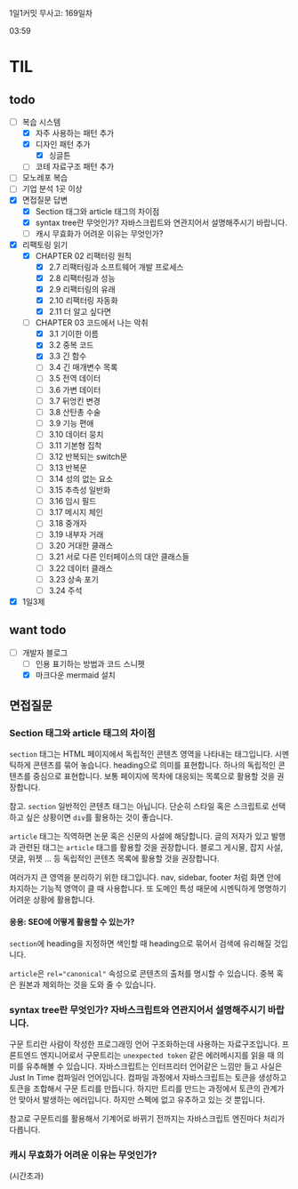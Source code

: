 1일1커밋 무사고: 169일차

03:59

# TIL

## todo

- [ ] 복습 시스템
  - [x] 자주 사용하는 패턴 추가
  - [x] 디자인 패턴 추가
    - [x] 싱글튼
  - [ ] 코테 자료구조 패턴 추가
- [ ] 모노레포 복습
- [ ] 기업 분석 1곳 이상
- [x] 면접질문 답변
  - [x] Section 태그와 article 태그의 차이점
  - [x] syntax tree란 무엇인가? 자바스크립트와 연관지어서 설명해주시기 바랍니다.
  - [ ] 캐시 무효화가 어려운 이유는 무엇인가? 
- [x] 리팩토링 읽기
  - [x] CHAPTER 02 리팩터링 원칙
    - [x] 2.7 리팩터링과 소프트웨어 개발 프로세스
    - [x] 2.8 리팩터링과 성능
    - [x] 2.9 리팩터링의 유래
    - [x] 2.10 리팩터링 자동화
    - [x] 2.11 더 알고 싶다면
  - [ ] CHAPTER 03 코드에서 나는 악취
    - [x] 3.1 기이한 이름
    - [x] 3.2 중복 코드
    - [x] 3.3 긴 함수
    - [ ] 3.4 긴 매개변수 목록
    - [ ] 3.5 전역 데이터
    - [ ] 3.6 가변 데이터
    - [ ] 3.7 뒤엉킨 변경
    - [ ] 3.8 산탄총 수술
    - [ ] 3.9 기능 편애
    - [ ] 3.10 데이터 뭉치
    - [ ] 3.11 기본형 집착
    - [ ] 3.12 반복되는 switch문
    - [ ] 3.13 반복문
    - [ ] 3.14 성의 없는 요소
    - [ ] 3.15 추측성 일반화
    - [ ] 3.16 임시 필드
    - [ ] 3.17 메시지 체인
    - [ ] 3.18 중개자
    - [ ] 3.19 내부자 거래
    - [ ] 3.20 거대한 클래스
    - [ ] 3.21 서로 다른 인터페이스의 대안 클래스들
    - [ ] 3.22 데이터 클래스
    - [ ] 3.23 상속 포기
    - [ ] 3.24 주석
- [x] 1일3제

## want todo

- [ ] 개발자 블로그
  - [ ] 인용 표기하는 방법과 코드 스니펫
  - [x] 마크다운 mermaid 설치

## 면접질문

### Section 태그와 article 태그의 차이점


`section` 태그는 HTML 페이지에서 독립적인 콘텐츠 영역을 나타내는 태그입니다. 시멘틱하게 콘텐츠를 묶어 놓습니다. heading으로 의미를 표현합니다. 하나의 독립적인 콘텐츠를 중심으로 표현합니다. 보통 페이지에 목차에 대응되는 목록으로 활용할 것을 권장합니다.

참고. `section` 일반적인 콘텐츠 태그는 아닙니다. 단순히 스타일 혹은 스크립트로 선택하고 싶은 상황이면 `div`를 활용하는 것이 좋습니다.

`article` 태그는 직역하면 논문 혹은 신문의 사설에 해당합니다. 글의 저자가 있고 발행과 관련된 태그는 `article` 태그를 활용할 것을 권장합니다. 블로그 게시물, 잡지 사설, 댓글, 위젯 ... 등 독립적인 콘텐츠 목록에 활용할 것을 권장합니다.

여러가지 큰 영역을 분리하기 위한 태그입니다. nav, sidebar, footer 처럼 화면 안에 차지하는 기능적 영역이 클 때 사용합니다. 또 도메인 특성 때문에 시멘틱하게 명명하기 어려운 상황에 활용합니다.

#### 응용: SEO에 어떻게 활용할 수 있는가?

`section`에 heading을 지정하면 색인할 때 heading으로 묶어서 검색에 유리해질 것입니다.

`article`은 `rel="canonical"` 속성으로 콘텐츠의 출처를 명시할 수 있습니다. 중복 혹은 원본과 제외하는 것을 도와 줄 수 있습니다.

### syntax tree란 무엇인가? 자바스크립트와 연관지어서 설명해주시기 바랍니다.


구문 트리란 사람이 작성한 프로그래밍 언어 구조화하는데 사용하는 자료구조입니다. 프론트엔드 엔지니어로서 구문트리는 `unexpected token` 같은 에러메시지를 읽을 때 의미를 유추해볼 수 있습니다. 자바스크립트는 인터프리터 언어같은 느낌만 들고 사실은 Just In Time 컴파일러 언어입니다. 컴파일 과정에서 자바스크립트는 토큰을 생성하고 토큰을 조합해서 구문 트리를 만듭니다. 하지만 트리를 만드는 과정에서 토큰의 관계가 안 맞아서 발생하는 에러입니다. 하지만 스펙에 없고 유추하고 있는 것 뿐입니다.

참고로 구문트리를 활용해서 기계어로 바뀌기 전까지는 자바스크립트 엔진마다 처리가 다릅니다.

### 캐시 무효화가 어려운 이유는 무엇인가?

(시간초과)

